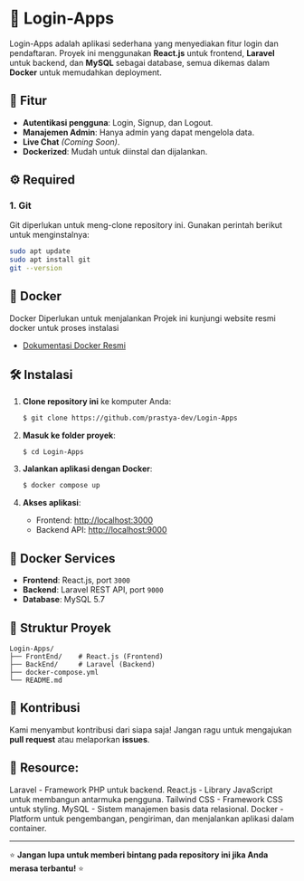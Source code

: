 # 🚀 Login-Apps

Login-Apps adalah aplikasi sederhana yang menyediakan fitur login dan pendaftaran. Proyek ini menggunakan **React.js** untuk frontend, **Laravel** untuk backend, dan **MySQL** sebagai database, semua dikemas dalam **Docker** untuk memudahkan deployment.

## 🌟 Fitur
- **Autentikasi pengguna**: Login, Signup, dan Logout.
- **Manajemen Admin**: Hanya admin yang dapat mengelola data.
- **Live Chat** *(Coming Soon)*.
- **Dockerized**: Mudah untuk diinstal dan dijalankan.

## ⚙️ Required

### 1. Git 
Git diperlukan untuk meng-clone repository ini. Gunakan perintah berikut untuk menginstalnya:

```bash
sudo apt update
sudo apt install git
git --version
```

## 🐳 Docker
Docker Diperlukan untuk menjalankan Projek ini
kunjungi website resmi docker untuk proses instalasi
- [Dokumentasi Docker Resmi](https://docs.docker.com)
 
## 🛠️ Instalasi

1. **Clone repository ini** ke komputer Anda:
   ```bash
   $ git clone https://github.com/prastya-dev/Login-Apps
   ```

2. **Masuk ke folder proyek**:
   ```bash
   $ cd Login-Apps
   ```

3. **Jalankan aplikasi dengan Docker**:
   ```bash
   $ docker compose up
   ```

4. **Akses aplikasi**:
   - Frontend: [http://localhost:3000](http://localhost:3000)
   - Backend API: [http://localhost:9000](http://localhost:9000)

## 🐳 Docker Services
- **Frontend**: React.js, port `3000`
- **Backend**: Laravel REST API, port `9000`
- **Database**: MySQL 5.7

## 📂 Struktur Proyek
```
Login-Apps/
├── FrontEnd/    # React.js (Frontend)
├── BackEnd/     # Laravel (Backend)
├── docker-compose.yml
└── README.md
```

## 🤝 Kontribusi
Kami menyambut kontribusi dari siapa saja! Jangan ragu untuk mengajukan **pull request** atau melaporkan **issues**.

## 🚀 Resource:

Laravel - Framework PHP untuk backend.
React.js - Library JavaScript untuk membangun antarmuka pengguna.
Tailwind CSS - Framework CSS untuk styling.
MySQL - Sistem manajemen basis data relasional.
Docker - Platform untuk pengembangan, pengiriman, dan menjalankan aplikasi dalam container.

---

⭐ **Jangan lupa untuk memberi bintang pada repository ini jika Anda merasa terbantu!** ⭐
```
